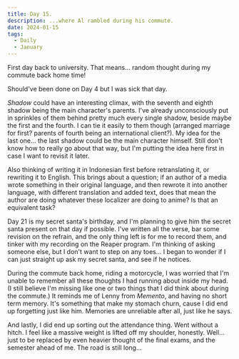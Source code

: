 ```yaml
---
title: Day 15.
description: ...where Al rambled during his commute.
date: 2024-01-15
tags: 
  - Daily
  - January
---
```

First day back to university. That means... random thought during my commute back home time!

Should've been done on Day 4 but I was sick that day.

*Shadow* could have an interesting climax, with the seventh and eighth shadow being the main character's parents. I've already unconsciously put in sprinkles of them behind pretty much every single shadow, beside maybe the first and the fourth. I can tie it easily to them though (arranged marriage for first? parents of fourth being an international client?). My idea for the last one... the last shadow could be the main character himself. Still don't know how to really go about that way, but I'm putting the idea here first in case I want to revisit it later.

Also thinking of writing it in Indonesian first before retranslating it, or rewriting it to English. This brings about a question; if an author of a media wrote something in their original language, and then rewrote it into another language, with different translation and added text, does that mean the author are doing whatever these localizer are doing to anime? Is that an equivalent task?

Day 21 is my secret santa's birthday, and I'm planning to give him the secret santa present on that day if possible. I've written all the verse, bar some revision on the refrain, and the only thing left is for me to record them, and tinker with my recording on the Reaper program. I'm thinking of asking someone else, but I don't want to step on any toes... I began to wonder if I can just straight up ask my secret santa, and see if he notices.

During the commute back home, riding a motorcycle, I was worried that I'm unable to remember all these thoughts I had running about inside my head. (I still believe I'm missing like one or two things that I did think about during the commute.) It reminds me of Lenny from *Memento*, and having no short term memory. It's something that make my stomach churn, cause I did end up forgetting just like him. Memories are unreliable after all, just like he says.

And lastly, I did end up sorting out the attendance thing. Went without a hitch. I feel like a massive weight is lifted off my shoulder, honestly. Well... just to be replaced by even heavier thought of the final exams, and the semester ahead of me. The road is still long...